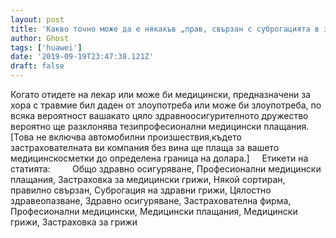 ```yaml
---
layout: post
title: 'Какво точно може да е някакъв „прав, свързан с суброгацията в здравеопазването, който посочваме?'
author: Ghost
tags: ['huawei']
date: '2019-09-19T23:47:38.121Z'
draft: false
---
```


Когато отидете на лекар или може би медицински, предназначени за хора с травмие бил даден от злоупотреба или може би злоупотреба, по всяка вероятност вашакато цяло здравноосигурителното дружество вероятно ще разклонява тезипрофесионални медицински плащания. [Това не включва автомобилни произшествия,където застрахователната ви компания без вина ще плаща за вашето медицинскосметки до определена граница на долара.]     Етикети на статията:         Общо здравно осигуряване, Професионални медицински плащания, Застраховка за медицински грижи, Някой сортиран, правилно свързан, Суброгация на здравни грижи, Цялостно здравеопазване, Здравно осигуряване, Застрахователна фирма, Професионални медицински, Медицински плащания, Медицински грижи, Застраховка за грижи

